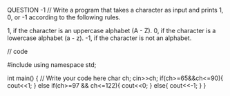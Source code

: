 QUESTION -1
// Write a program that takes a character as input and prints 1, 0, or -1 according to the following rules.



1, if the character is an uppercase alphabet (A - Z).
0, if the character is a lowercase alphabet (a - z).
-1, if the character is not an alphabet.

// code
 
#include<iostream>
using namespace std;

int main() {
	// Write your code here
	char ch;
	cin>>ch;
	if(ch>=65&&ch<=90){
		cout<<1;
	}
   else if(ch>=97 && ch<=122){ 
	   cout<<0;
   }
   else{ 
	   cout<<-1;
   }
}






